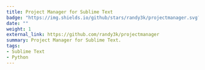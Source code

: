 ```yaml
---
title: Project Manager for Sublime Text
badge: "https://img.shields.io/github/stars/randy3k/projectmanager.svg?style=social&label=Star"
date: ""
weight: 1
external_link: https://github.com/randy3k/projectmanager
summary: Project Manager for Sublime Text.
tags:
- Sublime Text
- Python
---
```

